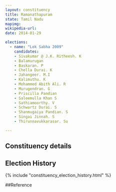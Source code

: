 ```yaml
---
layout: constituency
title: Ramanathapuram
state: Tamil Nadu
mapimg: 
wikipedia-url: 
date: 2014-01-29

elections: 
  - name: "Lok Sabha 2009"
    candidates: 
    - Sivakumar @ J.K. Ritheesh. K 
    - Balamurugan 
    - Baskaran. P 
    - Chella Durai. K 
    - Jahangeer. M.I 
    - Kalimuthu. K 
    - Mohammed Abith Ali. R 
    - Murugendran. G 
    - Priscilla Pandian 
    - Saleemulla Khan S 
    - Sathiamoorthy. V 
    - Schwartz Durai. S 
    - Shanmugaiya Pandian. S 
    - Singai Jinnah. S 
    - Thirunnavukkarasar. Su 

---
```

## Constituency details


## Election History
{% include "constituency_election_history.html" %}

##Reference
